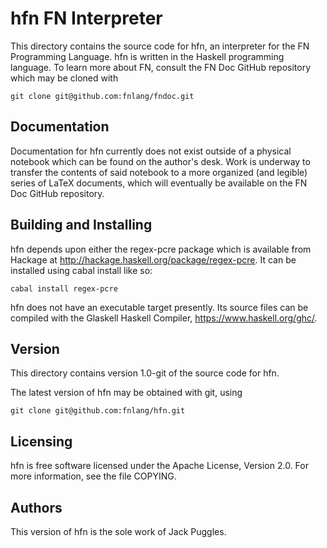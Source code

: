 hfn FN Interpreter
==================

This directory contains the source code for hfn, an interpreter for the FN
Programming Language. hfn is written in the Haskell programming language. To
learn more about FN, consult the FN Doc GitHub repository which may be cloned
with

    git clone git@github.com:fnlang/fndoc.git


Documentation
-------------

Documentation for hfn currently does not exist outside of a physical notebook
which can be found on the author's desk. Work is underway to transfer the
contents of said notebook to a more organized (and legible) series of LaTeX
documents, which will eventually be available on the FN Doc GitHub repository.


Building and Installing
-----------------------

hfn depends upon either the regex-pcre package which is available from Hackage
at <http://hackage.haskell.org/package/regex-pcre>. It can be installed using
cabal install like so:

    cabal install regex-pcre

hfn does not have an executable target presently. Its source files can be
compiled with the Glaskell Haskell Compiler, <https://www.haskell.org/ghc/>.


Version
-------

This directory contains version 1.0-git of the source code for hfn.

The latest version of hfn may be obtained with git, using

    git clone git@github.com:fnlang/hfn.git


Licensing
---------

hfn is free software licensed under the Apache License, Version 2.0. For more
information, see the file COPYING.


Authors
-------

This version of hfn is the sole work of Jack Puggles.

